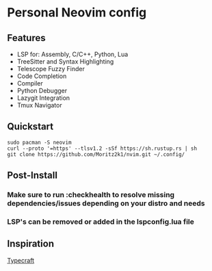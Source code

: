 # Personal Neovim config
## Features
* LSP for: Assembly, C/C++, Python, Lua
* TreeSitter and Syntax Highlighting
* Telescope Fuzzy Finder
* Code Completion
* Compiler
* Python Debugger
* Lazygit Integration
* Tmux Navigator

## Quickstart
```
sudo pacman -S neovim
curl --proto '=https' --tlsv1.2 -sSf https://sh.rustup.rs | sh
git clone https://github.com/Moritz2k1/nvim.git ~/.config/
```

## Post-Install
### Make sure to run :checkhealth to resolve missing dependencies/issues depending on your distro and needs
### LSP's can be removed or added in the lspconfig.lua file

## Inspiration
[Typecraft](https://www.youtube.com/@typecraft_dev)
